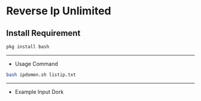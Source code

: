 # Reverse Ip Unlimited

Install Requirement
-------------------
``` bash
pkg install bash
```
-----
* Usage Command
``` bash
bash ipdomen.sh listip.txt
```
-----
* Example Input Dork
``` Laravel
```